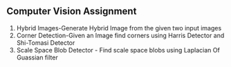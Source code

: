 ## Computer Vision Assignment
1. Hybrid Images-Generate Hybrid Image from the given two input images
2. Corner Detection-Given an Image find corners using Harris Detector and Shi-Tomasi Detector
3. Scale Space Blob Detector - Find scale space blobs using Laplacian Of Guassian filter
